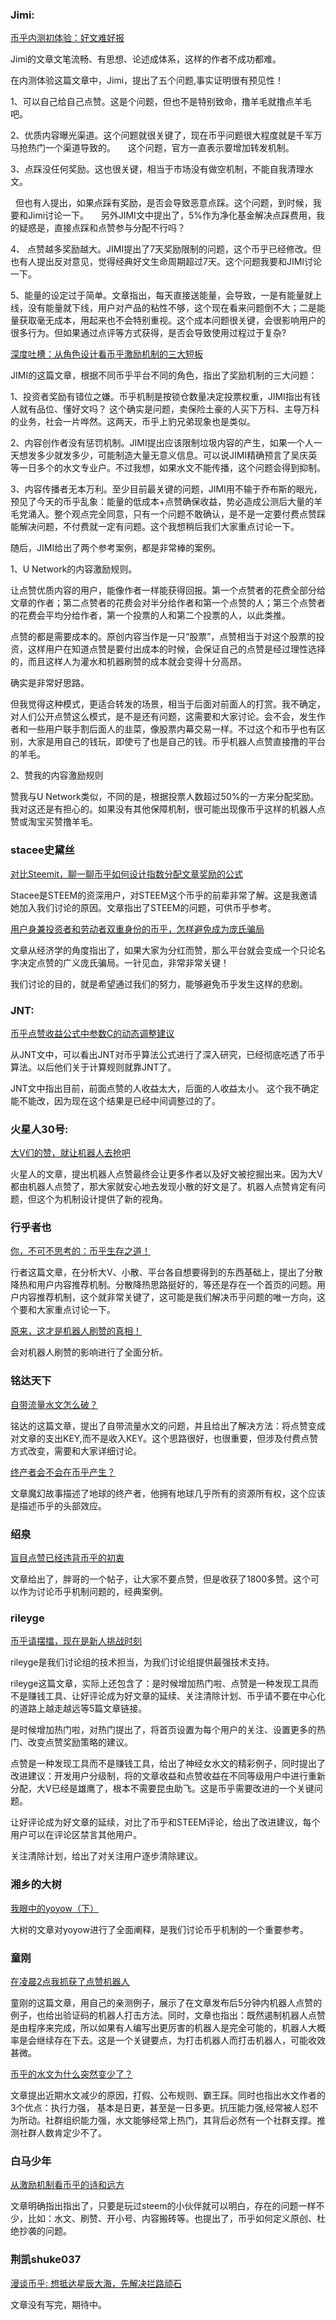 
### Jimi:

[币乎内测初体验：好文难好报](http://mp.weixin.qq.com/s/iNXWzinZwphmf0SKDahbjQ)

Jimi的文章文笔流畅、有思想、论述成体系，这样的作者不成功都难。

在内测体验这篇文章中，Jimi，提出了五个问题,事实证明很有预见性！

1、可以自己给自己点赞。这是个问题，但也不是特别致命，撸羊毛就撸点羊毛吧。

2、优质内容曝光渠道。这个问题就很关键了，现在币乎问题很大程度就是千军万马抢热门一个渠道导致的。
   
   这个问题，官方一直表示要增加转发机制。

3、点踩没任何奖励。这也很关键，相当于市场没有做空机制，不能自我清理水文。

   但也有人提出，如果点踩有奖励，是否会导致恶意点踩。这个问题，到时候，我要和Jimi讨论一下。
   
   另外JIMI文中提出了，5%作为净化基金解决点踩费用，我的疑惑是，直接点踩和点赞参与分配不行吗？
   
4、 点赞越多奖励越大。JIMI提出了7天奖励限制的问题，这个币乎已经修改。但也有人提出反对意见，觉得经典好文生命周期超过7天。这个问题我要和JIMI讨论一下。 

5、能量的设定过于简单。文章指出，每天直接送能量，会导致，一是有能量就上线，没有能量就下线，用户对产品的粘性不够，这个现在看来问题倒不大；二是能量获取毫无成本，用起来也不会特别重视。这个成本问题很关键，会很影响用户的很多行为。但如果通过点评等方式获得，是否会导致使用过程过于复杂?

[深度吐槽：从角色设计看币乎激励机制的三大短板](https://mp.weixin.qq.com/s?__biz=MzU1MDYzMTg4NQ==&mid=2247483982&idx=1&sn=163d0673c82bb87498edaa04f763dcd2&chksm=fb9ce2eccceb6bfa8c4c74e746ad17c2b94a9a7913b851001099b8e99a8e618e3a4723b4a932&mpshare=1&scene=1&srcid=03286KwofMLVHBge2A3aTVAl#rd)

JIMI的这篇文章，根据不同币乎平台不同的角色，指出了奖励机制的三大问题：

1、投资者奖励有错位之嫌。币乎机制是按锁仓数量决定投票权重，JIMI指出有钱人就有品位、懂好文吗？ 这个确实是问题，卖保险土豪的人买下万科、主导万科的业务，社会一片哗然。这两天，币乎上豹兄弟现象也是类似。

2、内容创作者没有惩罚机制。JIMI提出应该限制垃圾内容的产生，如果一个人一天想发多少就发多少，可能制造大量无意义信息。可以说JIMI精确预言了吴庆英等一日多个的水文专业户。不过我想，如果水文不能传播，这个问题会得到抑制。

3、内容传播者无本万利。至少目前最关键的问题，JIMI用不输于乔布斯的眼光，预见了今天的币乎乱象：能量的低成本+点赞确保收益，势必造成公测后大量的羊毛党涌入。整个观点完全同意，只有一个问题不敢确认，是不是一定要付费点赞踩能解决问题，不付费就一定有问题。这个我想稍后我们大家重点讨论一下。

随后，JIMI给出了两个参考案例，都是非常棒的案例。

1、U Network的内容激励规则。

让点赞优质内容的用户，能像作者一样能获得回报。第一个点赞者的花费全部分给文章的作者；第二点赞者的花费会对半分给作者和第一个点赞的人；第三个点赞者的花费会平均分给作者，第一个投票的人和第二个投票的人，以此类推。

点赞的都是需要成本的。原创内容当作是一只“股票”，点赞相当于对这个股票的投资，这样用户在知道点赞是要付出成本的时候，会保证自己的点赞是经过理性选择的，而且这样人为灌水和机器刷赞的成本就会变得十分高昂。

确实是非常好思路。

但我觉得这种模式，更适合转发的场景，相当于后面对前面人的打赏。我不确定，对人们公开点赞这么模式，是不是还有问题，这需要和大家讨论。会不会，发生作者和一些用户联手割后面人的韭菜，像股票内幕交易一样。不过这个和币乎也有区别，大家是用自己的钱玩，即使亏了也是自己的钱。币乎机器人点赞直接撸的平台的羊毛。

2、赞我的内容激励规则

赞我与U Network类似，不同的是，根据投票人数超过50%的一方来分配奖励。我对这还是有担心的。如果没有其他保障机制，很可能出现像币乎这样的机器人点赞或淘宝买赞撸羊毛。

### stacee史黛丝

[对比Steemit，聊一聊币乎如何设计指数分配文章奖励的公式](https://m.bihu.com/article/82068)

Stacee是STEEM的资深用户，对STEEM这个币乎的前辈非常了解。这是我邀请她加入我们讨论的原因。文章指出了STEEM的问题，可供币乎参考。

[用户身兼投资者和劳动者双重身份的币乎，怎样避免成为庞氏骗局](https://m.bihu.com/article/96616)

文章从经济学的角度指出了，如果大家为分红而赞，那么平台就会变成一个只论名字决定点赞的广义庞氏骗局。一针见血，非常非常关键！

我们讨论的目的，就是希望通过我们的努力，能够避免币乎发生这样的悲剧。

### JNT:
[币乎点赞收益公式中参数C的动态调整建议](https://m.bihu.com/article/141384)

从JNT文中，可以看出JNT对币乎算法公式进行了深入研究，已经彻底吃透了币乎算法。以后他们关于计算规则就靠JNT了。

JNT文中指出目前，前面点赞的人收益太大，后面的人收益太小。 这个我不确定能不能改，因为现在这个结果是已经中间调整过的了。

### 火星人30号:
[大V们的赞，就让机器人去抢吧](https://m.bihu.com/article/142517)

火星人的文章，提出机器人点赞最终会让更多作者以及好文被挖掘出来。因为大V都由机器人点赞了，那大家就安心地去发现小散的好文是了。机器人点赞肯定有问题，但这个为机制设计提供了新的视角。

### 行乎者也
[你，不可不思考的：币乎生存之道！](https://m.bihu.com/article/99442)

行者这篇文章，在分析大V、小散、平台各自想要得到的东西基础上，提出了分散降热和用户内容推荐机制。分散降热思路挺好的，等还是存在一个首页的问题。用户内容推荐机制，这个就非常关键了，这可能是我们解决币乎问题的唯一方向，这个要和大家重点讨论一下。

[原来，这才是机器人刷赞的真相！](https://m.bihu.com/article/138657)

会对机器人刷赞的影响进行了全面分析。

### 铭达天下

[自带流量水文怎么破？](https://m.bihu.com/article/105146)

铭达的这篇文章，提出了自带流量水文的问题，并且给出了解决方法：将点赞变成对文章的支出KEY,而不是收入KEY。这个思路很好，也很重要，但涉及付费点赞方式改变，需要和大家详细讨论。

[终产者会不会在币乎产生？](https://m.bihu.com/article/143335)

文章魔幻故事描述了地球的终产者，他拥有地球几乎所有的资源所有权，这个应该是描述币乎的头部效应。

### 绍泉

[盲目点赞已经违背币乎的初衷](https://m.bihu.com/article/59697)

文章给出了，胖哥的一个帖子，让大家不要点赞，但是收获了1800多赞。这个可以作为讨论币乎机制问题的，经典案例。

### rileyge

[币乎请摆擂，现在是新人挑战时刻](https://bihu.com/article/125141)

rileyge是我们讨论组的技术担当，为我们讨论组提供最强技术支持。

rileyge这篇文章，实际上还包含了：是时候增加热门啦、点赞是一种发现工具而不是赚钱工具、让好评论成为好文章的延续、关注清除计划、币乎请不要在中心化的道路上越走越远等5篇文章链接。

是时候增加热门啦，对热门提出了，将首页设置为每个用户的关注、设置更多的热门、改变点赞奖励策略的建议。

点赞是一种发现工具而不是赚钱工具，给出了神经女水文的精彩例子，同时提出了改进建议：开发用户分级制，将的文章收益和点赞收益在不同等级用户中进行重新分配，大V已经是雄鹰了，根本不需要昆虫助飞。这是币乎需要改进的一个关键问题。

让好评论成为好文章的延续，对比了币乎和STEEM评论，给出了改进建议，每个用户可以在评论区禁言其他用户。

关注清除计划，给出了对关注用户逐步清除建议。

### 湘乡的大树

[我眼中的yoyow（下）](https://m.bihu.com/article/144951)

大树的文章对yoyow进行了全面阐释，是我们讨论币乎机制的一个重要参考。

### 童刚

[在凌晨2点我抓获了点赞机器人](https://m.bihu.com/article/133147)

童刚的这篇文章，用自己的亲测例子，展示了在文章发布后5分钟内机器人点赞的例子，也给出验证码的机器人打击方法。同时，文章也指出：既然遏制机器人点赞是由程序来完成，所以如果有人编写出更厉害的机器人是完全可能的，机器人大概率是会继续存在下去。这是一个关键要点，为打击机器人而打击机器人，可能收效甚微。

[币乎的水文为什么突然变少了？](https://m.bihu.com/article/142131)

文章提出近期水文减少的原因，打假、公布规则、霸王踩。同时也指出水文作者的3个优点：执行力强， 基本是日更，甚至是一日多更。抗压能力强,经常被人怼不为所动。社群组织能力强，水文能够经常上热门，其背后必然有一个社群支撑。推测社群人数肯定少不了。

### 白马少年

[从激励机制看币乎的诗和远方](https://m.bihu.com/article/2108)

文章明确指出指出了，只要是玩过steem的小伙伴就可以明白，存在的问题一样不少，比如：水文、刷赞、开小号、内容搬砖等。也提出了，币乎如何定义原创、杜绝抄袭的问题。

### 荆凯shuke037

[漫谈币乎: 想抵达星辰大海，先解决拦路顽石](https://m.bihu.com/article/144409)

文章没有写完，期待中。
